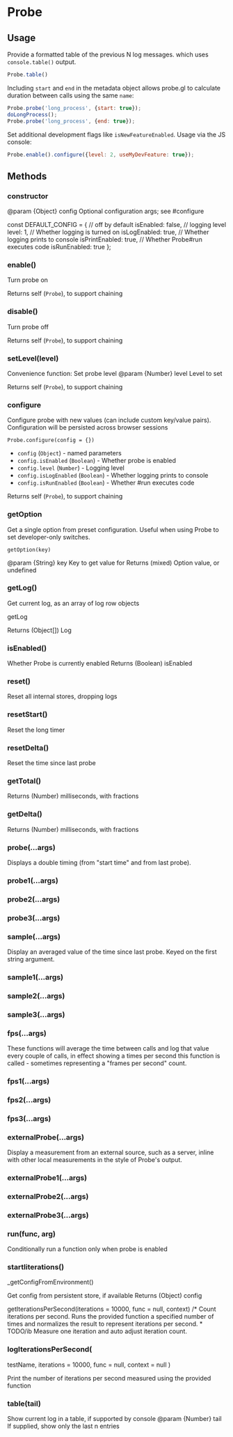 # Probe


## Usage

Provide a formatted table of the previous N log messages. which uses `console.table()` output.
```js
Probe.table()
```

Including `start` and `end` in the metadata object allows probe.gl to calculate duration between calls using the same `name`:

```js
Probe.probe('long_process', {start: true});
doLongProcess();
Probe.probe('long_process', {end: true});
```

Set additional development flags like `isNewFeatureEnabled`. Usage via the JS console:

```js
Probe.enable().configure({level: 2, useMyDevFeature: true});
```

## Methods

### constructor
@param {Object} config Optional configuration args; see #configure

const DEFAULT_CONFIG = {
  // off by default
  isEnabled: false,
  // logging level
  level: 1,
  // Whether logging is turned on
  isLogEnabled: true,
  // Whether logging prints to console
  isPrintEnabled: true,
  // Whether Probe#run executes code
  isRunEnabled: true
};

### enable()

Turn probe on

Returns self (`Probe`), to support chaining

### disable()

Turn probe off

Returns self (`Probe`), to support chaining

### setLevel(level)

Convenience function: Set probe level
@param {Number} level Level to set

Returns self (`Probe`), to support chaining

### configure

Configure probe with new values (can include custom key/value pairs).
Configuration will be persisted across browser sessions

`Probe.configure(config = {})`

* `config` (`Object`) - named parameters
* `config.isEnabled` (`Boolean`) - Whether probe is enabled
* `config.level` (`Number`) - Logging level
* `config.isLogEnabled` (`Boolean`) - Whether logging prints to console
* `config.isRunEnabled` (`Boolean`) - Whether #run executes code

Returns self (`Probe`), to support chaining

### getOption

Get a single option from preset configuration. Useful when using Probe to
set developer-only switches.

`getOption(key)`

@param  {String} key Key to get value for
Returns (mixed)     Option value, or undefined


### getLog()

Get current log, as an array of log row objects

getLog

Returns (Object[]) Log


### isEnabled()

Whether Probe is currently enabled
Returns (Boolean) isEnabled

### reset()
Reset all internal stores, dropping logs

### resetStart()

Reset the long timer

### resetDelta()

Reset the time since last probe

### getTotal()

Returns (Number) milliseconds, with fractions

### getDelta()

Returns (Number) milliseconds, with fractions


### probe(...args)

Displays a double timing (from "start time" and from last probe).

### probe1(...args)

### probe2(...args)

### probe3(...args)


### sample(...args)

Display an averaged value of the time since last probe.
Keyed on the first string argument.

### sample1(...args)

### sample2(...args)

### sample3(...args)

### fps(...args)

  These functions will average the time between calls and log that value
  every couple of calls, in effect showing a times per second this
  function is called - sometimes representing a "frames per second" count.

### fps1(...args)

### fps2(...args)

### fps3(...args)


### externalProbe(...args)

Display a measurement from an external source, such as a server,
inline with other local measurements in the style of Probe's output.

### externalProbe1(...args)

### externalProbe2(...args)

### externalProbe3(...args)

### run(func, arg)
Conditionally run a function only when probe is enabled

### startIiterations()

_getConfigFromEnvironment()

Get config from persistent store, if available
Returns (Object) config


getIterationsPerSecond(iterations = 10000, func = null, context)
/* Count iterations per second. Runs the provided function a
specified number of times and normalizes the result to represent
iterations per second.
 *
TODO/ib Measure one iteration and auto adjust iteration count.


### logIterationsPerSecond(
  testName, iterations = 10000, func = null, context = null
)

Print the number of iterations per second measured using the provided function

### table(tail)
Show current log in a table, if supported by console
@param {Number} tail If supplied, show only the last n entries
